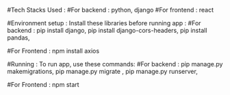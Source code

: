 #Tech Stacks Used :
#For backend : python, django
#For frontend : react

#Environment setup :
Install these libraries before running app :
#For backend :
pip install django, 
pip install django-cors-headers, 
pip install pandas, 

#For Frontend :
npm install axios

#Running :
To run app, use these commands:
#For backend :
pip manage.py makemigrations, 
pip manage.py migrate ,
pip manage.py runserver,

#For Frontend :
npm start
